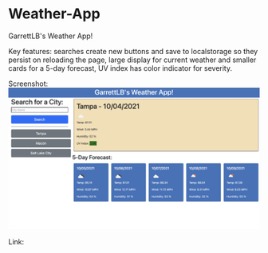 # Weather-App

GarrettLB's Weather App!

Key features: searches create new buttons and save to localstorage so they persist on reloading the page, large display for current weather and smaller cards for a 5-day forecast, UV index has color indicator for severity.

Screenshot:
<img src="./assets/images/Screen Shot 2021-10-04 at 4.52.00 PM.png">

Link:
